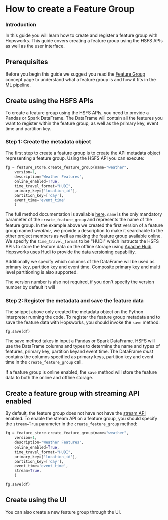 # How to create a Feature Group 

### Introduction

In this guide you will learn how to create and register a feature group with Hopsworks. This guide covers creating a feature group using the HSFS APIs as well as the user interface.

## Prerequisites

Before you begin this guide we suggest you read the [Feature Group](../../../concepts/fs/feature_group/fg_overview.md) concept page to understand what a feature group is and how it fits in the ML pipeline.

## Create using the HSFS APIs

To create a feature group using the HSFS APIs, you need to provide a Pandas or Spark DataFrame. The DataFrame will contain all the features you want to register within the feature group, as well as the primary key, event time and partition key.

### Step 1: Create the metadata object

The first step to create a feature group is to create the API metadata object representing a feature group. Using the HSFS API you can execute:


```python
fg = feature_store.create_feature_group(name="weather",
    version=1,
    description="Weather Features",
    online_enabled=True,
    time_travel_format="HUDI",
    primary_key=['location_id'],
    partition_key=['day'],
    event_time='event_time'
    )
```


The full method documentation is available [here](). `name` is the only mandatory parameter of the `create_feature_group` and represents the name of the feature group. 
In the example above we created the first version of a feature group named *weather*, we provide a description to make it searchable to the other project members as well as making the feature group available online. We specify the `time_travel_format` to be "HUDI" which instructs the HSFS APIs to store the feature data on the offline storage using [Apache Hudi](https://hudi.apache.org/). Hopsworks uses Hudi to provide the [data versioning](../../../concepts/fs/feature_group/versioning.md) capability.

Additionally we specify which columns of the DataFrame will be used as primary key, partition key and event time. Composite primary key and multi level partitioning is also supported. 

The version number is also not required, if you don't specify the version number by default it will 

### Step 2: Register the metadata and save the feature data

The snippet above only created the metadata object on the Python interpreter running the code. To register the feature group metadata and to save the feature data with Hopsworks, you should invoke the `save` method:

```python 
fg.save(df)
```

The save method takes in input a Pandas or Spark DataFrame. HSFS will use the DataFrame columns and types to determine the name and types of features, primary key, partition keyand event time. 
The DataFrame *must* contains the columns specified as primary keys, partition key and event time in the `create_feature_group` call.

If a feature group is online enabled, the `save` method will store the feature data to both the online and offline storage.


## Create a feature group with streaming API enabled

By default, the feature group does not have not have the [stream API](../../../concepts/fs/feature_group/write_apis/#stream-api) enabled. To enable the stream API on a feature group, you should specify the `stream=True` parameter in the `create_feature_group` method:

```python
fg = feature_store.create_feature_group(name="weather",
    version=1,
    description="Weather Features",
    online_enabled=True,
    time_travel_format="HUDI",
    primary_key=['location_id'],
    partition_key=['day'],
    event_time='event_time',
    stream=True,
    )

fg.save(df)
```

## Create using the UI

You can also create a new feature group through the UI.